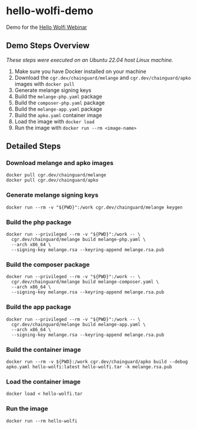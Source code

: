 # hello-wolfi-demo

Demo for the [Hello Wolfi Webinar](https://speakerdeck.com/erikaheidi/hello-wolfi)

## Demo Steps Overview

_These steps were executed on an Ubuntu 22.04 host Linux machine._

1. Make sure you have Docker installed on your machine
2. Download the `cgr.dev/chainguard/melange` and `cgr.dev/chainguard/apko` images with `docker pull`
3. Generate melange signing keys
4. Build the `melange-php.yaml` package
5. Build the `composer-php.yaml` package
6. Build the `melange-app.yaml` package
7. Build the `apko.yaml` container image
8. Load the image with `docker load`
9. Run the image with `docker run --rm <image-name>`

## Detailed Steps

### Download melange and apko images

```shell
docker pull cgr.dev/chainguard/melange
docker pull cgr.dev/chainguard/apko
```

### Generate melange signing keys

```shell
docker run --rm -v "${PWD}":/work cgr.dev/chainguard/melange keygen
```

### Build the php package

```shell
docker run --privileged --rm -v "${PWD}":/work -- \
  cgr.dev/chainguard/melange build melange-php.yaml \
  --arch x86_64 \
  --signing-key melange.rsa --keyring-append melange.rsa.pub
```

### Build the composer package

```shell
docker run --privileged --rm -v "${PWD}":/work -- \
  cgr.dev/chainguard/melange build melange-composer.yaml \
  --arch x86_64 \
  --signing-key melange.rsa --keyring-append melange.rsa.pub
```

### Build the app package

```shell
docker run --privileged --rm -v "${PWD}":/work -- \
  cgr.dev/chainguard/melange build melange-app.yaml \
  --arch x86_64 \
  --signing-key melange.rsa --keyring-append melange.rsa.pub
```

### Build the container image

```shell
docker run --rm -v ${PWD}:/work cgr.dev/chainguard/apko build --debug apko.yaml hello-wolfi:latest hello-wolfi.tar -k melange.rsa.pub
```

### Load the container image

```shell
docker load < hello-wolfi.tar
```

### Run the image

```shell
docker run --rm hello-wolfi
```
